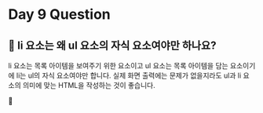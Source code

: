 # Day 9 Question



## :memo: li 요소는 왜 ul 요소의 자식 요소여야만 하나요?

li 요소는 목록 아이템을 보여주기 위한 요소이고 ul 요소는 목록 아이템을 담는 요소이기에 li는 ul의 자식 요소여야만 합니다. 실제 화면 출력에는 문제가 없을지라도 ul과 li 요소의 의미에 맞는 HTML을 작성하는 것이 좋습니다.

:rocket:

